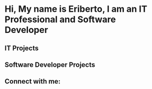 <h1>Hi, My name is Eriberto, I am an IT Professional and Software Developer</h1>

<h2>IT Projects</h2>

<h2>Software Developer Projects</h2>

<h2>Connect with me:</h2>
